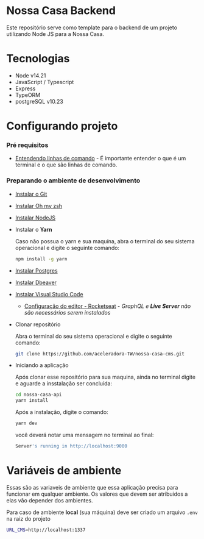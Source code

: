 # Nossa Casa Backend

Este repositório serve como template para o backend de um projeto utilizando Node JS para a Nossa Casa.

# Tecnologias

- Node v14.21
- JavaScript / Typescript
- Express
- TypeORM
- postgreSQL v10.23

# Configurando projeto

### Pré requisitos

- [Entendendo linhas de comando](https://tutorial.djangogirls.org/pt/intro_to_command_line/) - É importante entender o que é um terminal e o que são linhas de comando.

### Preparando o ambiente de desenvolvimento

- [Instalar o Git](https://git-scm.com/downloads)
- [Instalar Oh my zsh](https://ohmyz.sh/)
- [Instalar NodeJS](https://nodejs.org/en/)
- Instalar o **Yarn**

  Caso não possua o yarn e sua maquína, abra o terminal do seu sistema operacional e digite o seguinte comando:

  ```bash
  npm install -g yarn
  ```

- [Instalar Postgres](https://www.postgresql.org/download/)
- [Instalar Dbeaver](https://dbeaver.io/download/)
- [Instalar Visual Studio Code](https://code.visualstudio.com/)
  - [Configuração do editor - Rocketseat](https://www.youtube.com/watch?v=c7P03kkrEG8) - _GraphQL e **Live Server** não são necessários serem instalados_
- Clonar repositório

  Abra o terminal do seu sistema operacional e digite o seguinte comando:

  ```bash
  git clone https://github.com/aceleradora-TW/nossa-casa-cms.git
  ```

- Iniciando a aplicação

  Após clonar esse repositório para sua maquina, ainda no terminal digite e aguarde a insstalação ser concluída:

  ```bash
  cd nossa-casa-api
  yarn install
  ```

  Após a instalação, digite o comando:

  ```bash
  yarn dev
  ```

  você deverá notar uma mensagem no terminal ao final:

  ```bash
  Server's running in http://localhost:9000
  ```

# Variáveis de ambiente

Essas são as variaveis de ambiente que essa aplicação precisa para funcionar em qualquer ambiente.
Os valores que devem ser atribuidos a elas vão depender dos ambientes.

Para caso de ambiente **local** (sua máquina) deve ser criado um arquivo `.env` na raiz do projeto

```bash
URL_CMS=http://localhost:1337
```
